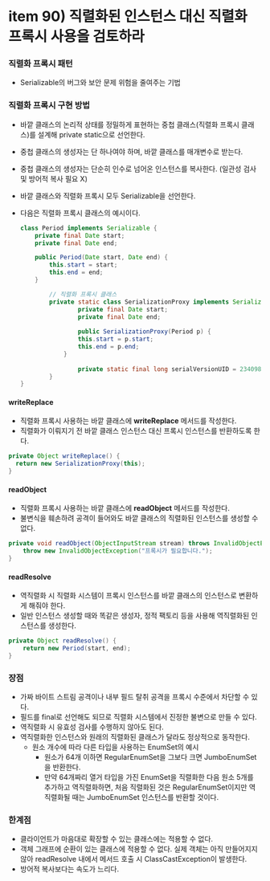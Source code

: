 # item 90) 직렬화된 인스턴스 대신 직렬화 프록시 사용을 검토하라

### 직렬화 프록시 패턴

* Serializable의 버그와 보안 문제 위험을 줄여주는 기법

### 직렬화 프록시 구현 방법

* 바깥 클래스의 논리적 상태를 정밀하게 표현하는 중첩 클래스(직렬화 프록시 클래스)를 설계해 private static으로 선언한다.
* 중첩 클래스의 생성자는 단 하나여야 하며, 바깥 클래스를 매개변수로 받는다.
* 중첩 클래스의 생성자는 단순히 인수로 넘어온 인스턴스를 복사한다. (일관성 검사 및 방어적 복사 필요 X)
* 바깥 클래스와 직렬화 프록시 모두 Serializable을 선언한다.
*   다음은 직렬화 프록시 클래스의 예시이다.

    ```java
    class Period implements Serializable {
        private final Date start;
        private final Date end;

        public Period(Date start, Date end) {
            this.start = start;
            this.end = end;
        }

    		// 직렬화 프록시 클래스
    		private static class SerializationProxy implements Serializable {
    				private final Date start;
    				private final Date end;
    				
    				public SerializationProxy(Period p) {
    				this.start = p.start;
    				this.end = p.end;
    		    }
    				
    				private static final long serialVersionUID = 234098243823485285L;
    		}
    }
    ```

#### writeReplace

* 직렬화 프록시 사용하는 바깥 클래스에 **writeReplace** 메서드를 작성한다.
* 직렬화가 이뤄지기 전 바깥 클래스 인스턴스 대신 프록시 인스턴스를 반환하도록 한다.

```java
private Object writeReplace() {
  return new SerializationProxy(this);
}
```

#### readObject

* 직렬화 프록시 사용하는 바깥 클래스에 **readObject** 메서드를 작성한다.
* 불변식을 훼손하려 공격이 들어와도 바깥 클래스의 직렬화된 인스턴스를 생성할 수 없다.

```java
private void readObject(ObjectInputStream stream) throws InvalidObjectException {
    throw new InvalidObjectException("프록시가 필요합니다.");
}
```

#### readResolve

* 역직렬화 시 직렬화 시스템이 프록시 인스턴스를 바깥 클래스의 인스턴스로 변환하게 해줘야 한다.
* 일반 인스턴스 생성할 때와 똑같은 생성자, 정적 팩토리 등을 사용해 역직렬화된 인스턴스를 생성한다.

```java
private Object readResolve() {
    return new Period(start, end);
}
```

### 장점

* 가짜 바이트 스트림 공격이나 내부 필드 탈취 공격을 프록시 수준에서 차단할 수 있다.
* 필드를 final로 선언해도 되므로 직렬화 시스템에서 진정한 불변으로 만들 수 있다.
* 역직렬화 시 유효성 검사를 수행하지 않아도 된다.
* 역직렬화한 인스턴스와 원래의 직렬화된 클래스가 달라도 정상적으로 동작한다.
  * 원소 개수에 따라 다른 타입을 사용하는 EnumSet의 예시
    * 원소가 64개 이하면 RegularEnumSet을 그보다 크면 JumboEnumSet을 반환한다.
    * 만약 64개짜리 열거 타입을 가진 EnumSet을 직렬화한 다음 원소 5개를 추가하고 역직렬화하면, 처음 직렬화된 것은 RegularEnumSet이지만 역직렬화될 때는 JumboEnumSet 인스턴스를 반환할 것이다.

### 한계점

* 클라이언트가 마음대로 확장할 수 있는 클래스에는 적용할 수 없다.
* 객체 그래프에 순환이 있는 클래스에 적용할 수 없다. 실제 객체는 아직 만들어지지 않아 readResolve 내에서 메서드 호출 시 ClassCastException이 발생한다.
* 방어적 복사보다는 속도가 느리다.
